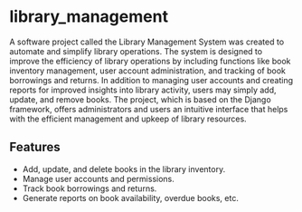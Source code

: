 # library_management
A software project called the Library Management System was created to automate and simplify library operations. The system is designed to improve the efficiency of library operations by including functions like book inventory management, user account administration, and tracking of book borrowings and returns. In addition to managing user accounts and creating reports for improved insights into library activity, users may simply add, update, and remove books. The project, which is based on the Django framework, offers administrators and users an intuitive interface that helps with the efficient management and upkeep of library resources.
## Features

- Add, update, and delete books in the library inventory.
- Manage user accounts and permissions.
- Track book borrowings and returns.
- Generate reports on book availability, overdue books, etc.
